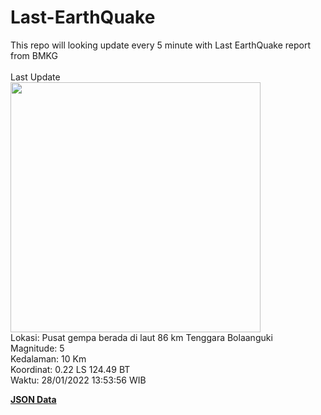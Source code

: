 # Last-EarthQuake
This repo will looking update every 5 minute with Last EarthQuake report from BMKG
<br>
<br>
Last Update
<br>
<img src="https://ews.bmkg.go.id/TEWS/data/20220128135356.mmi.jpg" width="400"/>
<br>
Lokasi: Pusat gempa berada di laut 86 km Tenggara Bolaanguki <br>
Magnitude: 5 <br>
Kedalaman: 10 Km <br>
Koordinat: 0.22 LS 124.49 BT <br>
Waktu: 28/01/2022 13:53:56 WIB <br>

<a href="./data/data.json">**JSON Data**</a>
